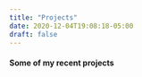 ```yaml
---
title: "Projects"
date: 2020-12-04T19:08:18-05:00
draft: false
---
```


#### Some of my recent projects

